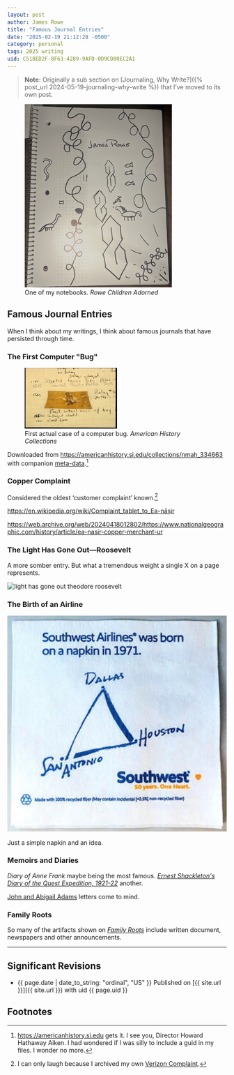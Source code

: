 ```yaml
---
layout: post
author: James Rowe
title: "Famous Journal Entries"
date: "2025-02-19 21:12:28 -0500"
category: personal
tags: 2025 writing
uid: C518ED2F-8F63-4289-9AFD-0D9CD80EC2A1
---
```


> **Note:** Originally a sub section on [Journaling, Why Write?]({% post_url 2024-05-19-journaling-why-write %}) that I’ve moved to its own post.

<figure>
    <img src="/assets/posts-images/james-rowe-journal-kid-adorned-2025.png" alt="spiral binder notebook" class="center-img img-stylish"/>
    <figcaption>
        One of my notebooks. <cite>Rowe Children Adorned</cite>
    </figcaption>
</figure>

## Famous Journal Entries

When I think about my writings, I think about famous journals that have persisted through time.

### The First Computer "Bug"

<figure>
    <img src="/assets/posts-images/first-actual-case-of-bug-NMAH-92-13129.jpg" width="50%" alt="first computer bug" class="center-img img-stylish"/>
    <figcaption>
        First actual case of a computer bug. <cite>American History Collections</cite>
    </figcaption>
</figure>

Downloaded from <https://americanhistory.si.edu/collections/nmah_334663> with companion [meta-data](/assets/posts-images/file_metadata_NMAH-NMAH2000-03035_info.txt).[^guid]

### Copper Complaint

Considered the oldest ‘customer complaint’ known.[^verizon]

<https://en.wikipedia.org/wiki/Complaint_tablet_to_Ea-nāṣir>

<https://web.archive.org/web/20240418012802/https://www.nationalgeographic.com/history/article/ea-nasir-copper-merchant-ur>

### The Light Has Gone Out—Roosevelt

A more somber entry. But what a tremendous weight a single X on a page represents.

<img src="https://upload.wikimedia.org/wikipedia/commons/e/e6/Light_has_gone_out.jpg" width="50%" alt="light has gone out theodore roosevelt" class="center-img img-stylish"/>

### The Birth of an Airline

<img src="/assets/posts-images/southwest-airlines-napkin.png" alt="the birth of an airline" class="center-img img-stylish"/>

Just a simple napkin and an idea.

### Memoirs and Diaries

*Diary of Anne Frank* maybe being the most famous. *[Ernest Shackleton's Diary of the Quest Expedition, 1921-22](https://www.spri.cam.ac.uk/archives/shackleton/articles/1537,3,9.html)* another.

[John and Abigail Adams](https://www.masshist.org/digitaladams/archive/letter/) letters come to mind.

### Family Roots

So many of the artifacts shown on *[Family Roots](https://www.pbs.org/show/finding-your-roots/)* include written document, newspapers and other announcements.

---

## Significant Revisions

- {{ page.date | date_to_string: "ordinal", "US" }} Published on [{{ site.url }}]({{ site.url }}) with uid {{ page.uid }}

## Footnotes

[^guid]: <https://americanhistory.si.edu> gets it. I see you, Director Howard Hathaway Aiken. I had wondered if I was silly to include a guid in my files. I wonder no more.

[^verizon]: I can only laugh because I archived my own [Verizon Complaint](/_archive/2011-01-09-verizon-restocking-fee-is-not-a-penalty.md).
